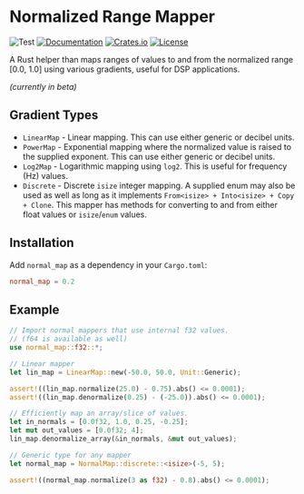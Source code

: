 # Normalized Range Mapper
![Test](https://github.com/BillyDM/normal_map/workflows/Test/badge.svg)
[![Documentation](https://docs.rs/normal_map/badge.svg)][documentation]
[![Crates.io](https://img.shields.io/crates/v/normal_map.svg)](https://crates.io/crates/normal_map)
[![License](https://img.shields.io/crates/l/normal_map.svg)](https://github.com/BillyDM/normal_map/blob/master/LICENSE)

A Rust helper than maps ranges of values to and from the normalized range [0.0, 1.0] using various gradients, useful for DSP applications.

_(currently in beta)_

## Gradient Types
* `LinearMap` - Linear mapping. This can use either generic or decibel units.
* `PowerMap` - Exponential mapping where the normalized value is raised to the supplied exponent. This can use either generic or decibel units.
* `Log2Map` - Logarithmic mapping using `log2`. This is useful for frequency (Hz) values.
* `Discrete` - Discrete `isize` integer mapping. A supplied enum may also be used as well as long as it implements `From<isize> + Into<isize> + Copy + Clone`. This mapper has methods for converting to and from either float values or `isize`/`enum` values.

## Installation
Add `normal_map` as a dependency in your `Cargo.toml`:
```toml
normal_map = 0.2
```

## Example

```rust
// Import normal mappers that use internal f32 values.
// (f64 is available as well)
use normal_map::f32::*;

// Linear mapper
let lin_map = LinearMap::new(-50.0, 50.0, Unit::Generic);

assert!((lin_map.normalize(25.0) - 0.75).abs() <= 0.0001);
assert!((lin_map.denormalize(0.25) - (-25.0)).abs() <= 0.0001);

// Efficiently map an array/slice of values.
let in_normals = [0.0f32, 1.0, 0.25, -0.25];
let mut out_values = [0.0f32; 4];
lin_map.denormalize_array(&in_normals, &mut out_values);

// Generic type for any mapper
let normal_map = NormalMap::discrete::<isize>(-5, 5);

assert!((normal_map.normalize(3 as f32) - 0.8).abs() <= 0.0001);
```

[documentation]: https://docs.rs/normal_map/
